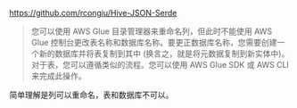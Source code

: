 https://github.com/rcongiu/Hive-JSON-Serde

> 您可以使用 AWS Glue 目录管理器来重命名列，但此时不能使用 AWS Glue 控制台更改表名称和数据库名称。要更正数据库名称，您需要创建一个新的数据库并将表复制到其中 (换言之，就是将元数据复制到新实体中)。对于表，您可以遵循类似的流程。您可以使用 AWS Glue SDK 或 AWS CLI 来完成此操作。

简单理解是列可以重命名，表和数据库不可以。
